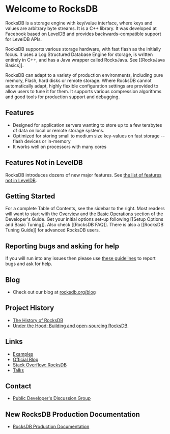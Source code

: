 # Welcome to RocksDB
RocksDB is a storage engine with key/value interface, where keys and values are arbitrary byte streams. It is a C++ library. It was developed at Facebook based on LevelDB and provides backwards-compatible support for LevelDB APIs.

RocksDB supports various storage hardware, with fast flash as the initially focus. It uses a Log Structured Database Engine for storage, is written entirely in C++, and has a Java wrapper called RocksJava. See [[RocksJava Basics]].

RocksDB can adapt to a variety of production environments, including pure memory, Flash, hard disks or remote storage. Where RocksDB cannot automatically adapt, highly flexible configuration settings are provided to allow users to tune it for them. It supports various compression algorithms and good tools for production support and debugging.

## Features
* Designed for application servers wanting to store up to a few terabytes of data on local or remote storage systems.
* Optimized for storing small to medium size key-values on fast storage -- flash devices or in-memory
* It works well on processors with many cores

## Features Not in LevelDB
RocksDB introduces dozens of new major features. See [the list of features not in LevelDB](https://github.com/facebook/rocksdb/wiki/Features-Not-in-LevelDB).


## Getting Started
For a complete Table of Contents, see the sidebar to the right. Most readers will want to start with the [Overview](https://github.com/facebook/rocksdb/wiki/RocksDB-Basics) and the [Basic Operations](https://github.com/facebook/rocksdb/wiki/Basic-Operations) section of the Developer's Guide. Get your initial options set-up following [[Setup Options and Basic Tuning]]. Also check [[RocksDB FAQ]]. There is also a [[RocksDB Tuning Guide]] for advanced RocksDB users.

## Reporting bugs and asking for help
If you will run into any issues then please use [these guidelines](https://github.com/facebook/mysql-5.6/wiki/Reporting-bugs-and-asking-for-help) to report bugs and ask for help.

## Blog 
* Check out our blog at [rocksdb.org/blog](http://rocksdb.org/blog)

## Project History
* [The History of RocksDB](http://rocksdb.blogspot.com/2013/11/the-history-of-rocksdb.html)
* [Under the Hood: Building and open-sourcing RocksDB](https://www.facebook.com/notes/facebook-engineering/under-the-hood-building-and-open-sourcing-rocksdb/10151822347683920).

## Links 
* [Examples](https://github.com/facebook/rocksdb/tree/master/examples)
* [Official Blog](http://rocksdb.org/blog/)
* [Stack Overflow: RocksDB](https://stackoverflow.com/questions/tagged/rocksdb)
* [Talks](https://github.com/facebook/rocksdb/wiki/Talks)

## Contact 
* [Public Developer's Discussion Group](https://www.facebook.com/groups/rocksdb.dev/)

## New RocksDB Production Documentation
* [RocksDB Production Documentation](https://shahmeeramir.com)